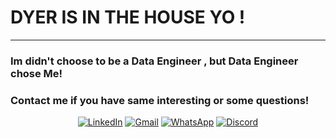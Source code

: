 # DYER IS IN THE HOUSE YO !
---
<!-- <p align="center">
  <img src="https://media.giphy.com/media/l4Ep3mmmj7Bw3adWw/giphy.gif"> 
</p>
           -->
<h3> Im didn't choose to be a Data Engineer , but Data Engineer chose Me! <h3> 
<h3>Contact me if you have same interesting or some questions! </h3>

<p align="center">
  <a href="https://www.linkedin.com/in/naufaldyer/" target="_blank"><img alt="LinkedIn" src="https://img.shields.io/badge/linkedin-%230077B5.svg?&style=for-the-badge&logo=linkedin&logoColor=white"/></a>   
  <a href="mailto:naufaldyer@gmail.com" target="_blank"><img alt="Gmail" src="https://img.shields.io/badge/gmail-D14836?&style=for-the-badge&logo=gmail&logoColor=white"/></a>    
  <a href="https://wa.me/6281229978741" target="_blank"><img alt="WhatsApp" src="https://img.shields.io/badge/WhatsApp-25D366?style=for-the-badge&logo=whatsapp&logoColor=white"/></a> 
  <a href="https://discord.gg/user/naufaldyer#6770" target="_blank"><img alt="Discord" src="https://img.shields.io/badge/Discord-7289DA?style=for-the-badge&logo=discord&logoColor=white"/></a> 
</p>

<!--
**naufaldyer/naufaldyer** is a ✨ _special_ ✨ repository because its `README.md` (this file) appears on your GitHub profile.

Here are some ideas to get you started:

- 🔭 I’m currently working on ...
- 🌱 I’m currently learning ...
- 👯 I’m looking to collaborate on ...
- 🤔 I’m looking for help with ...
- 💬 Ask me about ...
- 📫 How to reach me: ...
- 😄 Pronouns: ...
- ⚡ Fun fact: ...
-->
